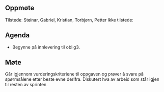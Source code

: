 ## Oppmøte
Tilstede: Steinar, Gabriel, Kristian, Torbjørn, Petter
Ikke tilstede:

## Agenda
- Begynne på innlevering til oblig3.

## Møte
Går igjennom vurderingskriteriene til oppgaven og prøver å svare på spørmsålene etter beste evne derifra.
Diskutert hva av arbeid som står igjen til resten av sprinten. 